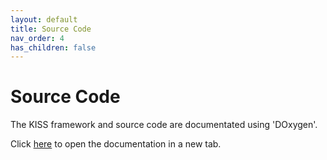 ```yaml
---
layout: default
title: Source Code
nav_order: 4
has_children: false
---
```


# Source Code

The KISS framework and source code are documentated using 'DOxygen'. 

<p>Click <a href="../../../html/html/index.html" target="_blank" rel="noopener noreferrer">here</a>
to open the documentation in a new tab.</p>


